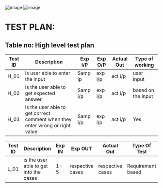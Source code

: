 ![image](https://github.com/phanikrishna819/M1_GuessMe/blob/b555609c97319e402a71645bff74836f55bf9f1d/4_TestPlanAndOutput/Screenshot%20(261).png)
![image](https://github.com/phanikrishna819/M1_GuessMe/blob/5d6840d6725801e349ac570a4e6efdda643dd534/4_TestPlanAndOutput/Screenshot%20(262).png)

# TEST PLAN:
## Table no: High level test plan

| **Test ID** | **Description**                                              | **Exp I/P** | **Exp O/P** | **Actual Out** |**Type of working**  |    
|-------------|--------------------------------------------------------------|------------|-------------|----------------|------------------|
|  H_01       | Is user able to enter the input  |Samp ip|exp i/p| act i/p | user input |
|  H_02       | Is the user able to get expected answer| Samp i/p | exp i/p| act i/p  | based on the input |
|  H_03       | Is the user able to get correct comment when they enter wrong or right value| Samp i/p | exp i/p| act i/p  | Yes  |



| **Test ID** | **Description**                                              | **Exp IN** | **Exp OUT** | **Actual Out** |**Type Of Test**  |    
|-------------|--------------------------------------------------------------|------------|-------------|----------------|------------------|
|  L_01       | is the user able to get into the cases | 1-5 | respective cases | respective cases|Requirement based |

